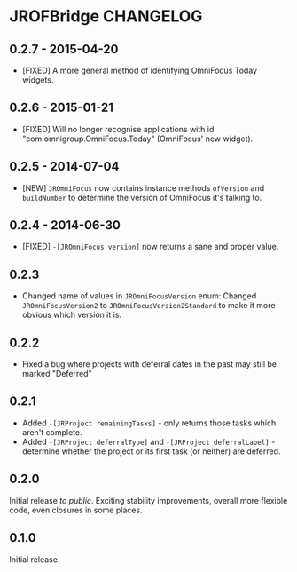 # JROFBridge CHANGELOG

## 0.2.7 - 2015-04-20

* [FIXED] A more general method of identifying OmniFocus Today widgets.

## 0.2.6 - 2015-01-21

* [FIXED] Will no longer recognise applications with id "com.omnigroup.OmniFocus.Today" (OmniFocus' new widget).

## 0.2.5 - 2014-07-04

* [NEW] `JROmniFocus` now contains instance methods `ofVersion` and `buildNumber` to determine the version of OmniFocus it's talking to.

## 0.2.4 - 2014-06-30

* [FIXED] `-[JROmniFocus version]` now returns a sane and proper value.

## 0.2.3

* Changed name of values in `JROmniFocusVersion` enum: Changed `JROmniFocusVersion2` to `JROmniFocusVersion2Standard` to make it more obvious which version it is.

## 0.2.2

* Fixed a bug where projects with deferral dates in the past may still be marked "Deferred"

## 0.2.1

* Added `-[JRProject remainingTasks]` - only returns those tasks which aren't complete.
* Added `-[JRProject deferralType]` and `-[JRProject deferralLabel]` - determine whether the project or its first task (or neither) are deferred.

## 0.2.0

Initial release *to public*. Exciting stability improvements, overall more flexible code, even closures in some places.

## 0.1.0

Initial release.